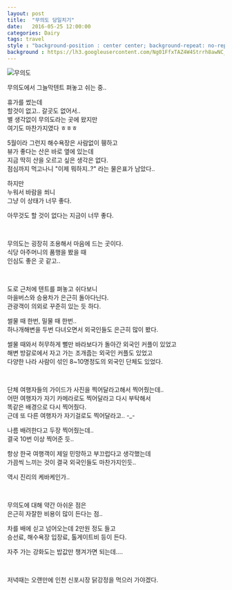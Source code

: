 ```yaml
---
layout: post
title:  "무의도 당일치기"
date:   2016-05-25 12:00:00
categories: Dairy
tags: travel
style : "background-position : center center; background-repeat: no-repeat;"
background : https://lh3.googleusercontent.com/Ng01FfxTAZ4W4Strrh8awNC_SPWWX6TngjAm_kj42ZMu2gKwssTWmrm_HfHApfeHdNKJt0B0VCHey2ATGHeDprnAoGhxFNTfDk0NHbh8XUc7lQMEzRjsMVIbc5Ex2XNzlT94sb03hn0F69stLdxjRQKVYAQT1G-R9bDCzia8mP4P9WvP2FqezeepSMEEgx4oVCwJKQnfSNdgMnB-RH9VMLNLQFlX5D2g0OzArFwLruPthxY9QHHQSiktj6iZksbzuBO_WOpZsUyTUWjJHAj-fdSvtSiyPiRmAt-FyR11Dj6wG15NdcGNRLTYjjWvt5p6T6YG1r8hfg7xCqZeF-64KGM9_E9YSQWbF0FH2UYLiaQkUVpotTMZBLLP6DoXSCv5wAWH2Uhe07Wnnq7Y9Ou5UHB9xbsnBgQdAHLu337SndHYiXM6GGeSAhkv9xwsvGLZ7JoKPrdSVWYeF-oFiKAGKt_fA-du5wZNRCRsKABiZ58MS-Wajqexf7qlMoYiS5qxl9Iz1C3ZpG1zE5rvhISyBP-uK9KqxWxhrTXpWMDum9_Aua9b9tNqX-X8YMs0eb1wquewmx7RiaotkbbUumd7QllTmEL_dYQ=w385-h683-no
---
```


![무의도](https://lh3.googleusercontent.com/EdxGj68shBhfsf-YaIEoFcBCr6gpVii7Zk1ggHrh3pUSBPIstL0XFfZn9Vmm4P0kqgz23exa-4aBVaIMI0c5xH0vBBqPTc_q6S39oRg1e6au9xy0jVXmKAW9v0XpWUdZDkbkozPmEXufSc7s_aJ0PeBc-9YkOtNtO9jIARFYVKNy2c7p3kDHKqznVaJxc2l3zx9uaLS8wc_sJFWuJP8dKUvkagnYf3JNiu8ZhPQH3SlW8JlZ11tHS6CaevM1icS1-t0zsEMNYSLg0G8y8YvvygO8ZYdm3Zbs7Xh6rllPIsBmZ0qYkKp3jINsyDSYetgik6N0GAUp0gsXoFpcFA3RXbmL-LCQTynWxdDaaTtW1n3JReG7CRAkkWbSweIP5FzPDa2HMpee2j8qGSgQfNkwQQZ4DENkVowdXfqwM1C3SdCzCrpatCf3vUBZkeXuqFqEvQ6UX_5wldo05l_zdCOntpYv8y-13Mb97qVEplKlpdDlX08t7eqkVuYLURn26XRk69Q_c9Y4RsKsrCuyQ4a4OOr67nM79Mjvp5vF82nLpqwTMmJmeLBYLuTbi9U2nWmDyD5UqxC88yZPenXicX0LuijEdZK4qpk=w1215-h683-no)

무의도에서 그늘막텐트 펴놓고 쉬는 중..  

<!--more-->

휴가를 썼는데  
할것이 없고.. 갈곳도 없어서..  
별 생각없이 무의도라는 곳에 왔지만  
여기도 마찬가지였다 ㅎㅎㅎ  

5월이라 그런지 해수욕장은 사람없이 휑하고  
뷰가 좋다는 산은 바로 옆에 있는데  
지금 딱히 산을 오르고 싶은 생각은 없다.  
점심까지 먹고나니 "이제 뭐하지..?" 라는 물은표가 남았다..  

하지만  
누워서 바람을 쐬니  
그냥 이 상태가 너무 좋다.  

아무것도 할 것이 없다는 지금이 너무 좋다.  

<br>

무의도는 굉장히 조용해서 마음에 드는 곳이다.  
식당 아주머니의 품행을 봤을 때   
인심도 좋은 곳 같고..  

<br>

도로 근처에 텐트를 펴놓고 쉬다보니  
마을버스와 승용차가 은근히 돌아다닌다.  
관광객이 의외로 꾸준히 있는 듯 하다.  

썰물 때 한번, 밀물 때 한번..  
하나개해변을 두번 다녀오면서 외국인들도 은근히 많이 봤다.  

썰물 때와서 허무하게 뻘만 바라보다가 돌아간 외국인 커플이 있었고  
해변 방갈로에서 자고 가는 조개줍는 외국인 커플도 있었고  
다양한 나라 사람이 섞인 8~10명정도의 외국인 단체도 있었다.  

<br>

단체 여행자들의 가이드가 사진을 찍어달라고해서 찍어줬는데..  
어떤 여행자가 자기 카메라로도 찍어달라고 다시 부탁해서  
똑같은 배경으로 다시 찍어줬다.  
근데 또 다른 여행자가 자기걸로도 찍어달라고.. -_-  

나름 배려한다고 두장 찍어줬는데..  
결국 10번 이상 찍어준 듯..  

항상 한국 여행객이 제일 민망하고 부끄럽다고 생각했는데  
가끔씩 느끼는 것이 결국 외국인들도 마찬가지인듯..  

역시 진리의 케바케인가..  

<br>

무의도에 대해 약간 아쉬운 점은  
은근히 자잘한 비용이 많이 든다는 점..  

차를 배에 싣고 넘어오는데 2만원 정도 들고  
승선료, 해수욕장 입장료, 톨게이트비 등이 든다.  

자주 가는 강화도는 밥값만 챙겨가면 되는데....  

<br>

저녁때는 오랜만에 인천 신포시장 닭강정을 먹으러 가야겠다.  

